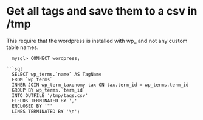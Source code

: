 # Get all tags and save them to a csv in /tmp
This require that the wordpress is installed with wp_ and not any custom table names.

```
  mysql> CONNECT wordpress;

```sql
  SELECT wp_terms.`name` AS TagName 
  FROM `wp_terms` 
  INNER JOIN wp_term_taxonomy tax ON tax.term_id = wp_terms.term_id 
  GROUP BY wp_terms.`term_id` 
  INTO OUTFILE '/tmp/tags.csv' 
  FIELDS TERMINATED BY ',' 
  ENCLOSED BY '"' 
  LINES TERMINATED BY '\n';